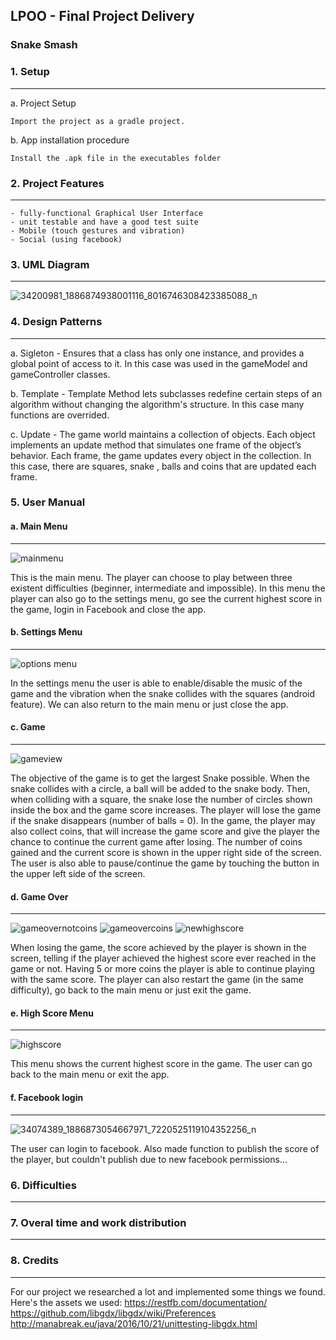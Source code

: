 ## LPOO - Final Project Delivery
### Snake Smash


### **1. Setup**
___
a. Project Setup

    Import the project as a gradle project.

b.	App installation procedure

    Install the .apk file in the executables folder



### **2. Project Features**
___
    - fully-functional Graphical User Interface
    - unit testable and have a good test suite
    - Mobile (touch gestures and vibration)
    - Social (using facebook)



###  **3. UML Diagram**
___
![34200981_1886874938001116_8016746308423385088_n](https://user-images.githubusercontent.com/28363713/40865703-99240b5a-65f1-11e8-96eb-9927fc90617a.png)





###  **4. Design Patterns**
___
a. Sigleton - Ensures that a class has only one instance, and provides a global point of access to it. In this case was used in the gameModel and gameController classes.

b. Template -  Template Method lets subclasses redefine certain steps of an algorithm without changing the algorithm's structure. In this case many functions are overrided.

c. Update - The game world maintains a collection of objects. Each object implements an update method that simulates one frame of the object’s behavior. Each frame, the game updates every object in the collection. In this case, there are squares, snake , balls and coins that are updated each frame.





###  **5.	User Manual**


#### a.  Main Menu
___
 ![mainmenu](https://user-images.githubusercontent.com/28363713/40864571-3cd1f434-65ec-11e8-9eb4-402847bb668c.PNG)



This is the main menu. The player can choose to play between three existent difficulties (beginner, intermediate and impossible). In this menu the player can also go to the settings menu, go see the current highest score in the game, login in Facebook and close the app.



#### b. Settings Menu
___
![options menu](https://user-images.githubusercontent.com/28363713/40864653-9928f4d0-65ec-11e8-9049-e877323b1586.PNG)


In the settings menu the user is able to enable/disable the music of the game and the vibration when the snake collides with the squares (android feature). We can also return to the main menu or just close the app.



#### c.  Game
___

![gameview](https://user-images.githubusercontent.com/28363713/40864904-b9018b2c-65ed-11e8-9adc-c1bbe5eb325f.PNG)


The objective of the game is to get the largest Snake possible. When the snake collides with a circle, a ball will be added to the snake body. Then, when colliding with a square, the snake lose the number of circles shown inside the box and the game score increases. The player will lose the game if the snake disappears (number of balls = 0). In the game, the player may also collect coins, that will increase the game score and give the player the chance to continue the current game after losing. The number of coins gained and the current score is shown in the upper right side of the screen. The user is also able to pause/continue the game by touching the button in the upper left side of the screen. 


#### d. Game Over
___
![gameovernotcoins](https://user-images.githubusercontent.com/28363713/40865014-2d16dca6-65ee-11e8-9e8a-3bfe1dc14b66.PNG)  ![gameovercoins](https://user-images.githubusercontent.com/28363713/40865022-3e79811a-65ee-11e8-9205-e48541b34db8.PNG)  ![newhighscore](https://user-images.githubusercontent.com/28363713/40865039-4ceba85e-65ee-11e8-8da7-4d9ea58a5b68.PNG)


When losing the game, the score achieved by the player is shown in the screen, telling if the player achieved the highest score ever reached in the game or not. Having 5 or more coins the player is able to continue playing with the same score. The player can also restart the game (in the same difficulty), go back to the main menu or just exit the game.


#### e. High Score Menu
___
![highscore](https://user-images.githubusercontent.com/28363713/40865107-af64a382-65ee-11e8-995c-a3366b060661.PNG)


This menu shows the current highest score in the game. The user can go back to the main menu or exit the app.


#### f. Facebook login
___
![34074389_1886873054667971_7220525119104352256_n](https://user-images.githubusercontent.com/28363713/40865282-7421419e-65ef-11e8-8ef2-c22ab74297d8.png)


The user can login to facebook. Also made function to publish the score of the player, but couldn't publish due to new facebook permissions...


### **6.   Difficulties**
___




### **7.   Overal time and work distribution**
___



### **8.   Credits**
___

For our project we researched a lot and implemented some things we found. Here's the assets we used:
https://restfb.com/documentation/
https://github.com/libgdx/libgdx/wiki/Preferences
http://manabreak.eu/java/2016/10/21/unittesting-libgdx.html
